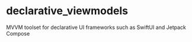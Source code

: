 # declarative_viewmodels
MVVM toolset for declarative UI frameworks such as SwiftUI and Jetpack Compose
